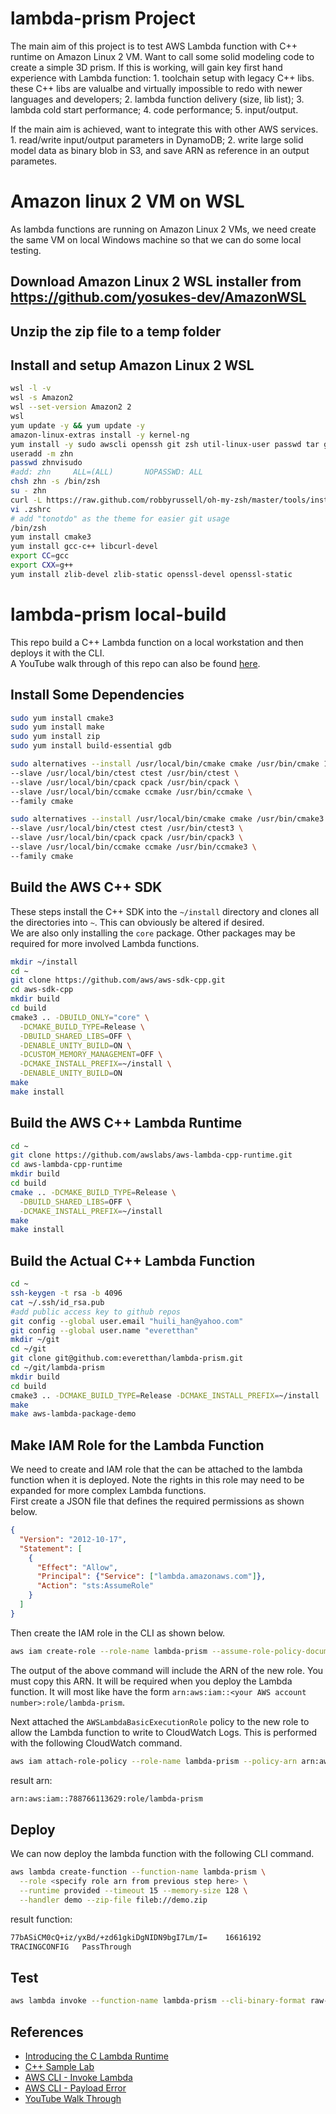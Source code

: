 # lambda-prism Project

The main aim of this project is to test AWS Lambda function with C++ runtime on Amazon Linux 2 VM. Want to call some solid modeling code to create a simple 3D prism. If this is working, will gain key first hand experience with Lambda function: 1. toolchain setup with legacy C++ libs. these C++ libs are valualbe and virtually impossible to redo with newer languages and developers; 2. lambda function delivery (size, lib list); 3. lambda cold start performance; 4. code performance; 5. input/output.
</p>
If the main aim is achieved, want to integrate this with other AWS services. 1. read/write input/output parameters in DynamoDB; 2. write large solid model data as binary blob in S3, and save ARN as reference in an output parametes.

# Amazon linux 2 VM on WSL
As lambda functions are running on Amazon Linux 2 VMs, we need create the same VM on local Windows machine so that we can do some local testing.
 ## Download Amazon Linux 2 WSL installer from https://github.com/yosukes-dev/AmazonWSL
 ## Unzip the zip file to a temp folder
 ## Install and setup Amazon Linux 2 WSL
 ```bash
wsl -l -v
wsl -s Amazon2
wsl --set-version Amazon2 2
wsl
yum update -y && yum update -y
amazon-linux-extras install -y kernel-ng
yum install -y sudo awscli openssh git zsh util-linux-user passwd tar gcc g++ make
useradd -m zhn
passwd zhnvisudo
#add: zhn     ALL=(ALL)       NOPASSWD: ALL
chsh zhn -s /bin/zsh
su - zhn
curl -L https://raw.github.com/robbyrussell/oh-my-zsh/master/tools/install.sh | sh
vi .zshrc
# add "tonotdo" as the theme for easier git usage
/bin/zsh
yum install cmake3
yum install gcc-c++ libcurl-devel
export CC=gcc
export CXX=g++
yum install zlib-devel zlib-static openssl-devel openssl-static

```

# lambda-prism local-build
This repo build a C++ Lambda function on a local workstation and then deploys it with the CLI.   
A YouTube walk through of this repo can also be found [here](https://youtu.be/LaDrQqrrmrI).

 ## Install Some Dependencies
 ```bash
sudo yum install cmake3
sudo yum install make
sudo yum install zip
sudo yum install build-essential gdb

sudo alternatives --install /usr/local/bin/cmake cmake /usr/bin/cmake 10 \
--slave /usr/local/bin/ctest ctest /usr/bin/ctest \
--slave /usr/local/bin/cpack cpack /usr/bin/cpack \
--slave /usr/local/bin/ccmake ccmake /usr/bin/ccmake \
--family cmake

sudo alternatives --install /usr/local/bin/cmake cmake /usr/bin/cmake3 20 \
--slave /usr/local/bin/ctest ctest /usr/bin/ctest3 \
--slave /usr/local/bin/cpack cpack /usr/bin/cpack3 \
--slave /usr/local/bin/ccmake ccmake /usr/bin/ccmake3 \
--family cmake

```

## Build the AWS C++ SDK
These steps install the C++ SDK into the `~/install` directory and clones all the directories into `~`. This can obviously be altered if desired.    
We are also only installing the `core` package. Other packages may be required for more involved Lambda functions. 
```bash
mkdir ~/install
cd ~
git clone https://github.com/aws/aws-sdk-cpp.git
cd aws-sdk-cpp
mkdir build
cd build
cmake3 .. -DBUILD_ONLY="core" \
  -DCMAKE_BUILD_TYPE=Release \
  -DBUILD_SHARED_LIBS=OFF \
  -DENABLE_UNITY_BUILD=ON \
  -DCUSTOM_MEMORY_MANAGEMENT=OFF \
  -DCMAKE_INSTALL_PREFIX=~/install \
  -DENABLE_UNITY_BUILD=ON
make
make install
```

## Build the AWS C++ Lambda Runtime
```bash
cd ~
git clone https://github.com/awslabs/aws-lambda-cpp-runtime.git
cd aws-lambda-cpp-runtime
mkdir build
cd build
cmake .. -DCMAKE_BUILD_TYPE=Release \
  -DBUILD_SHARED_LIBS=OFF \
  -DCMAKE_INSTALL_PREFIX=~/install
make
make install
```

## Build the Actual C++ Lambda Function
```bash
cd ~
ssh-keygen -t rsa -b 4096
cat ~/.ssh/id_rsa.pub
#add public access key to github repos
git config --global user.email "huili_han@yahoo.com"
git config --global user.name "everetthan"
mkdir ~/git
cd ~/git
git clone git@github.com:everetthan/lambda-prism.git
cd ~/git/lambda-prism
mkdir build
cd build
cmake3 .. -DCMAKE_BUILD_TYPE=Release -DCMAKE_INSTALL_PREFIX=~/install
make
make aws-lambda-package-demo
```

## Make IAM Role for the Lambda Function
We need to create and IAM role that the can be attached to the lambda function when it is deployed. Note the rights in this role may need to be expanded for more complex Lambda functions.  
First create a JSON file that defines the required permissions as shown below.
```JSON
{
  "Version": "2012-10-17",
  "Statement": [
    {
      "Effect": "Allow",
      "Principal": {"Service": ["lambda.amazonaws.com"]},
      "Action": "sts:AssumeRole"
    }
  ]
}
```
Then create the IAM role in the CLI as shown below.
```bash
aws iam create-role --role-name lambda-prism --assume-role-policy-document file://trust-policy.json
```
The output of the above command will include the ARN of the new role. You must copy this ARN. It will be required when you deploy the Lambda function. It will most like have the form `arn:aws:iam::<your AWS account number>:role/lambda-prism`.   

Next attached the `AWSLambdaBasicExecutionRole` policy to the new role to allow the Lambda function to write to CloudWatch Logs. This is performed with the following CloudWatch command.
```bash 
aws iam attach-role-policy --role-name lambda-prism --policy-arn arn:aws:iam::aws:policy/service-role/AWSLambdaBasicExecutionRole
```
result arn: 
```bash
arn:aws:iam::788766113629:role/lambda-prism
```

## Deploy 
We can now deploy the lambda function with the following CLI command.
```bash
aws lambda create-function --function-name lambda-prism \
  --role <specify role arn from previous step here> \
  --runtime provided --timeout 15 --memory-size 128 \
  --handler demo --zip-file fileb://demo.zip
```
result function: 
```bash
77bASiCM0cQ+iz/yxBd/+zd61gkiDgNIDN9bgI7Lm/I=    16616192                arn:aws:lambda:us-east-1:788766113629:function:lambda-prism     lambda-prism    demo    2023-01-04T21:28:17.979+0000    128     c56aa753-02ab-4997-a326-f71ead0c33af    arn:aws:iam::788766113629:role/lambda-prism     provided        PendingThe function is being created.   Creating        15      $LATEST
TRACINGCONFIG   PassThrough
```

## Test
```bash
aws lambda invoke --function-name lambda-prism --cli-binary-format raw-in-base64-out --payload '{"location_X": 0, "location_Y": 0, "location_Z": 0, "size_length": 100, "size_width": 100, "size_height": 40}' output.json
```

## References
- [Introducing the C Lambda Runtime](https://aws.amazon.com/blogs/compute/introducing-the-c-lambda-runtime/)
- [C++ Sample Lab](https://github.com/awslabs/aws-lambda-cpp)
- [AWS CLI - Invoke Lambda](https://docs.aws.amazon.com/cli/latest/reference/lambda/invoke.html#examples)
- [AWS CLI - Payload Error](https://stackoverflow.com/questions/60310607/amazon-aws-cli-not-allowing-valid-json-in-payload-parameter)
- [YouTube Walk Through](https://youtu.be/LaDrQqrrmrI)
